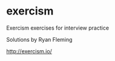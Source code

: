 # exercism

Exercism exercises for interview practice

Solutions by Ryan Fleming

http://exercism.io/
